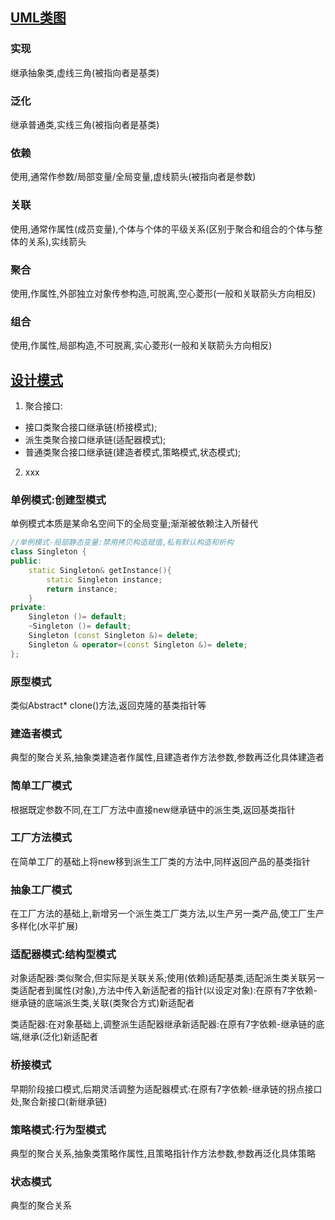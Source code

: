 ## [UML类图](https://design-patterns.readthedocs.io/zh_CN/latest/index.html)
### 实现
继承抽象类,虚线三角(被指向者是基类)

### 泛化
继承普通类,实线三角(被指向者是基类)

### 依赖
使用,通常作参数/局部变量/全局变量,虚线箭头(被指向者是参数)

### 关联
使用,通常作属性(成员变量),个体与个体的平级关系(区别于聚合和组合的个体与整体的关系),实线箭头

### 聚合
使用,作属性,外部独立对象传参构造,可脱离,空心菱形(一般和关联箭头方向相反)

### 组合
使用,作属性,局部构造,不可脱离,实心菱形(一般和关联箭头方向相反)

## [设计模式](https://design-patterns.readthedocs.io/zh_CN/latest/index.html)
1. 聚合接口:
- 接口类聚合接口继承链(桥接模式);
- 派生类聚合接口继承链(适配器模式);
- 普通类聚合接口继承链(建造者模式,策略模式,状态模式);
2. xxx

### 单例模式:创建型模式
单例模式本质是某命名空间下的全局变量;渐渐被依赖注入所替代
```cpp
//单例模式-局部静态变量:禁用拷贝构造赋值,私有默认构造和析构
class Singleton {
public:
	static Singleton& getInstance(){
		static Singleton instance;
		return instance;
	}
private:
	Singleton ()= default;
	~Singleton ()= default;
	Singleton (const Singleton &)= delete;
	Singleton & operator=(const Singleton &)= delete;
};
```
### 原型模式
类似Abstract* clone()方法,返回克隆的基类指针等

### 建造者模式
典型的聚合关系,抽象类建造者作属性,且建造者作方法参数,参数再泛化具体建造者

### 简单工厂模式
根据既定参数不同,在工厂方法中直接new继承链中的派生类,返回基类指针

### 工厂方法模式
在简单工厂的基础上将new移到派生工厂类的方法中,同样返回产品的基类指针

### 抽象工厂模式
在工厂方法的基础上,新增另一个派生类工厂类方法,以生产另一类产品,使工厂生产多样化(水平扩展)

### 适配器模式:结构型模式
对象适配器:类似聚合,但实际是关联关系;使用(依赖)适配基类,适配派生类关联另一类适配者到属性(对象),方法中传入新适配者的指针(以设定对象):在原有7字依赖-继承链的底端派生类,关联(类聚合方式)新适配者

类适配器:在对象基础上,调整派生适配器继承新适配器:在原有7字依赖-继承链的底端,继承(泛化)新适配者

### 桥接模式
早期阶段接口模式,后期灵活调整为适配器模式:在原有7字依赖-继承链的拐点接口处,聚合新接口(新继承链)

### 策略模式:行为型模式
典型的聚合关系,抽象类策略作属性,且策略指针作方法参数,参数再泛化具体策略

### 状态模式
典型的聚合关系
